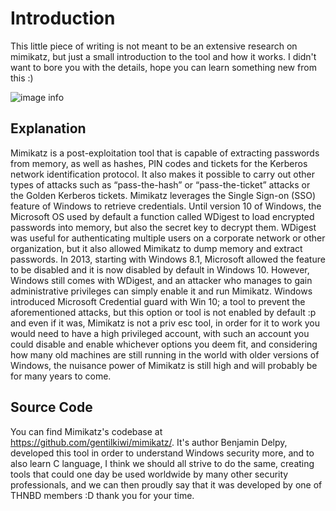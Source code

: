 # Introduction 
This little piece of writing is not meant to be an extensive research on mimikatz, but just a small introduction to the tool and how it works. I didn't want to bore you with the details, hope you can learn something new from this :)

![image info](https://haxf4rall.com/wp-content/uploads/2017/12/mimikatz2-1920x960.jpg)


## Explanation
Mimikatz is a post-exploitation tool that is capable of extracting passwords from memory, as well as hashes, PIN codes and tickets for the Kerberos network identification protocol. It also makes it possible to carry out other types of attacks such as “pass-the-hash” or “pass-the-ticket” attacks or the Golden Kerberos tickets. Mimikatz leverages the Single Sign-on (SSO) feature of Windows to retrieve credentials. Until version 10 of Windows, the Microsoft OS used by default a function called WDigest to load encrypted passwords into memory, but also the secret key to decrypt them. WDigest was useful for authenticating multiple users on a corporate network or other organization, but it also allowed Mimikatz to dump memory and extract passwords. In 2013, starting with Windows 8.1, Microsoft allowed the feature to be disabled and it is now disabled by default in Windows 10. However, Windows still comes with WDigest, and an attacker who manages to gain administrative privileges can simply enable it and run Mimikatz. Windows introduced Microsoft Credential guard with Win 10; a tool to prevent the aforementioned attacks, but this option or tool is not enabled by default :p and even if it was, Mimikatz is not a priv esc tool, in order for it to work you would need to have a high privileged account, with such an account you could disable and enable whichever options you deem fit, and considering how many old machines are still running in the world with older versions of Windows, the nuisance power of Mimikatz is still high and will probably be for many years to come.

## Source Code
You can find Mimikatz's codebase at https://github.com/gentilkiwi/mimikatz/. It's author Benjamin Delpy, developed this tool in order to understand Windows security more, and to also learn C language, I think we should all strive to do the same, creating tools that could one day be used worldwide by many other security professionals, and we can then proudly say that it was developed by one of THNBD members :D thank you for your time.  
